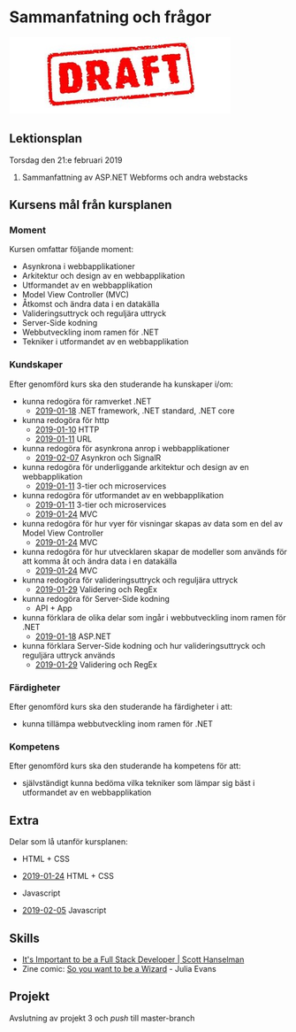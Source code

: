 # Sammanfatning och frågor

![Draft](draft.jpg)


## Lektionsplan
Torsdag den 21:e februari 2019

1. Sammanfattning av ASP.NET Webforms och andra webstacks 


## Kursens mål från kursplanen
### Moment
Kursen omfattar följande moment:
* Asynkrona i webbapplikationer
* Arkitektur och design av en webbapplikation
* Utformandet av en webbapplikation
* Model View Controller (MVC)
* Åtkomst och ändra data i en datakälla
* Valideringsuttryck och reguljära uttryck
* Server-Side kodning
* Webbutveckling inom ramen för .NET
* Tekniker i utformandet av en webbapplikation

### Kundskaper
Efter genomförd kurs ska den studerande ha kunskaper i/om:
* kunna redogöra för ramverket .NET
    * [2019-01-18](lecture20190117.md) .NET framework, .NET standard, .NET core
* kunna redogöra för http
    * [2019-01-10](lecture20190110.md) HTTP
    * [2019-01-11](lecture20190111.md) URL
* kunna redogöra för asynkrona anrop i webbapplikationer
    * [2019-02-07](lecture20190207.md) Asynkron och SignalR
* kunna redogöra för underliggande arkitektur och design av en webbapplikation
    * [2019-01-11](lecture20190111.md) 3-tier och microservices
* kunna redogöra för utformandet av en webbapplikation
    * [2019-01-11](lecture20190111.md) 3-tier och microservices
    * [2019-01-24](lecture20190124.md) MVC
* kunna redogöra för hur vyer för visningar skapas av data som en del av Model View Controller
    * [2019-01-24](lecture20190124.md) MVC
* kunna redogöra för hur utvecklaren skapar de modeller som används för att komma åt och ändra data i en datakälla
    * [2019-01-24](lecture20190124.md) MVC
* kunna redogöra för valideringsuttryck och reguljära uttryck
    * [2019-01-29](lecture20190129.md) Validering och RegEx
* kunna redogöra för Server-Side kodning
    * API + App
* kunna förklara de olika delar som ingår i webbutveckling inom ramen för .NET
    * [2019-01-18](lecture20190117.md) ASP.NET
* kunna förklara Server-Side kodning och hur valideringsuttryck och reguljära uttryck används
    * [2019-01-29](lecture20190129.md) Validering och RegEx

### Färdigheter
Efter genomförd kurs ska den studerande ha färdigheter i att:
* kunna tillämpa webbutveckling inom ramen för .NET

### Kompetens
Efter genomförd kurs ska den studerande ha kompetens för att:
* självständigt kunna bedöma vilka tekniker som lämpar sig bäst i utformandet av en webbapplikation

## Extra
Delar som lå utanför kursplanen:
- HTML + CSS
* [2019-01-24](lecture20190124.md) HTML + CSS
- Javascript
* [2019-02-05](lecture20190205.md) Javascript

## Skills
* [It's Important to be a Full Stack Developer | Scott Hanselman](https://www.youtube.com/watch?v=Bx17ywo-5nM)
* Zine comic: [So you want to be a Wizard](https://jvns.ca/wizard-zine.pdf) - Julia Evans

## Projekt
Avslutning av projekt 3 och *push* till master-branch